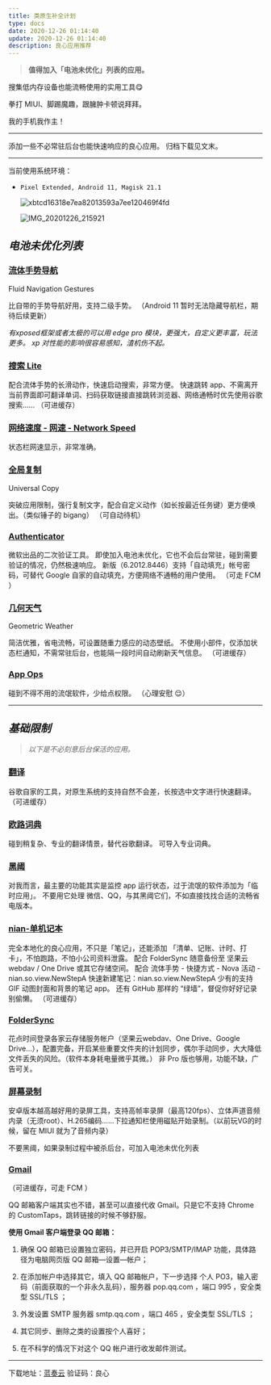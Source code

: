 ```yaml
---
title: 类原生补全计划
type: docs
date: 2020-12-26 01:14:40
update: 2020-12-26 01:14:40
description: 良心应用推荐
---
```


> **值得加入「电池未优化」列表的应用。**

搜集低内存设备也能流畅使用的实用工具😋

拳打 MIUI、脚踢魔趣，跟臃肿卡顿说拜拜。

我的手机我作主！

---

添加一些不必常驻后台也能快速响应的良心应用。
归档下载见文末。

---

当前使用系统环境：
- `Pixel Extended, Android 11, Magisk 21.1`

  ![xbtcd16318e7ea82013593a7ee120469f4fd](https://cdn.jsdelivr.net/gh/forliuyifei/img@mater/img/Cover/1608918577383.jpg)

  ![IMG_20201226_215921](https://cdn.jsdelivr.net/gh/forliuyifei/img@mater/img/2020/12/1608991188961.webp)

## *电池未优化列表*
### [流体手势导航](https://play.google.com/store/apps/details?id=com.fb.fluid)
Fluid Navigation Gestures

比自带的手势导航好用，支持二级手势。
（Android 11 暂时无法隐藏导航栏，期待后续更新）

*有xposed框架或者太极的可以用 edge pro 模块，更强大，自定义更丰富，玩法更多。*
*xp 对性能的影响很容易感知，渣机伤不起。*

### [搜索 Lite](https://www.coolapk.com/apk/com.orekie.search)
配合流体手势的长滑动作，快速启动搜索，非常方便。
快速跳转 app、不需离开当前界面即可翻译单词、扫码获取链接直接跳转浏览器、网络通畅时优先使用谷歌搜索……
（可进缓存）

### [网络速度 - 网速 - Network Speed](https://www.coolapk.com/apk/com.evozi.network)
状态栏网速显示，非常准确。

### [全局复制](https://play.google.com/store/apps/details?id=com.camel.corp.universalcopy)
Universal Copy

突破应用限制，强行复制文字，配合自定义动作（如长按最近任务键）更方便唤出。（类似锤子的 bigang）
（可自动待机）

### [Authenticator](https://www.coolapk.com/apk/com.azure.authenticator)
微软出品的二次验证工具。
即使加入电池未优化，它也不会后台常驻，碰到需要验证的情况，仍然极速响应。
新版（6.2012.8446）支持「自动填充」帐号密码，可替代 Google 自家的自动填充，方便网络不通畅的用户使用。
（可走 FCM ）

### [几何天气](https://www.coolapk.com/apk/wangdaye.com.geometricweather)
Geometric Weather

简洁优雅，省电流畅，可设置随重力感应的动态壁纸。
不使用小部件，仅添加状态栏通知，不需常驻后台，也能隔一段时间自动刷新天气信息。
（可进缓存）

### [App Ops](https://www.coolapk.com/apk/rikka.appops)
碰到不得不用的流氓软件，少给点权限。
（心理安慰 😌）

---

## *基础限制*
> *以下是不必刻意后台保活的应用。*

### [翻译](https://www.coolapk.com/apk/com.google.android.apps.translate)
谷歌自家的工具，对原生系统的支持自然不会差，长按选中文字进行快速翻译。
（可进缓存）

### [欧路词典](https://www.coolapk.com/apk/com.qianyan.eudic)
碰到稍复杂、专业的翻译情景，替代谷歌翻译。
可导入专业词典。

### [黑阈](https://jianyu.io/)
对我而言，最主要的功能其实是监控 app 运行状态，过于流氓的软件添加为「临时应用」。
不要用它处理 微信、QQ，与其黑阈它们，不如直接找找合适的流畅省电版本。



### [nian-单机记本](https://www.coolapk.com/apk/sa.nian.so)
完全本地化的良心应用，不只是「笔记」，还能添加 「清单、记账、计时、打卡」，不怕跑路，不怕小公司资料泄露。
配合 FolderSync 随意备份至 坚果云 webdav / One Drive 或其它存储空间。
配合 流体手势 - 快捷方式 - Nova 活动 - nian.so.view.NewStepA
快速新建笔记：nian.so.view.NewStepA
少有的支持 GIF 动图封面和背景的笔记 app。
还有 GitHub 那样的 “绿墙”，督促你好好记录别偷懒。
（可进缓存）

### [FolderSync](https://play.google.com/store/apps/details?id=dk.tacit.android.foldersync.lite)
花点时间登录各家云存储服务帐户（坚果云webdav、One Drive、Google Drive…），配置完备，开启某些重要文件夹的计划同步，偶尔手动同步，大大降低文件丢失的风险。（软件本身耗电量微乎其微。）
非 Pro 版也够用，功能不缺，广告可关。


### [屏幕录制](https://play.google.com/store/apps/details?id=com.kimcy929.screenrecorder)
安卓版本越高越好用的录屏工具，支持高帧率录屏（最高120fps）、立体声道音频内录（无须root）、H.265编码……下拉通知栏使用磁贴开始录制。（以前玩VG的时候，留在 MIUI 就为了音频内录）

不要黑阈，如果录制过程中被杀后台，可加入电池未优化列表

### [Gmail](https://www.coolapk.com/apk/com.google.android.gm)
（可进缓存，可走 FCM ）

QQ 邮箱客户端其实也不错，甚至可以直接代收 Gmail。只是它不支持 Chrome 的 CustomTaps，跳转链接的时候不够舒服。

**使用 Gmail 客户端登录 QQ 邮箱：**
1. 确保 QQ 邮箱已设置独立密码，并已开启 POP3/SMTP/IMAP 功能，具体路径为电脑网页版 QQ 邮箱—设置—帐户；

2. 在添加帐户中选择其它，填入 QQ 邮箱帐户，下一步选择 个人 PO3，输入密码（前面获取的一个非永久乱码），服务器 pop.qq.com ，端口 995 ，安全类型 SSL/TLS ；

3. 外发设置 SMTP 服务器 smtp.qq.com ，端口 465 ，安全类型 SSL/TLS ；

4. 其它同步、删除之类的设置按个人喜好；

5. 在不科学的情况下对这个 QQ 帐户进行收发邮件测试。



---

下载地址：[蓝奏云](https://lanzous.com/b00o5bsod)
验证码：良心
